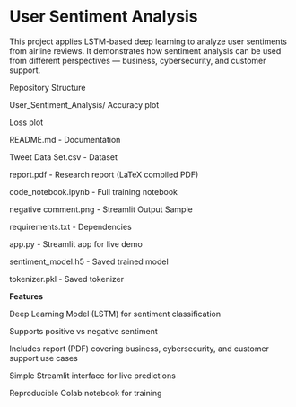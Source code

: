 # User Sentiment Analysis

This project applies LSTM-based deep learning to analyze user sentiments from airline reviews.
It demonstrates how sentiment analysis can be used from different perspectives — business, cybersecurity, and customer support.

Repository Structure

User_Sentiment_Analysis/
Accuracy plot

Loss plot

README.md                - Documentation

Tweet Data Set.csv       - Dataset

report.pdf               - Research report (LaTeX compiled PDF)

code_notebook.ipynb      - Full training notebook

negative comment.png     - Streamlit Output Sample

requirements.txt         - Dependencies

app.py                   - Streamlit app for live demo

sentiment_model.h5       - Saved trained model

tokenizer.pkl            - Saved tokenizer

**Features**

Deep Learning Model (LSTM) for sentiment classification

Supports positive vs negative sentiment

Includes report (PDF) covering business, cybersecurity, and customer support use cases

Simple Streamlit interface for live predictions

Reproducible Colab notebook for training


